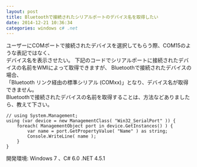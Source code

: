 ```yaml
---
layout: post
title: Bluetoothで接続されたシリアルポートのデバイス名を取得したい
date: 2014-12-21 10:36:34
categories: windows c# .net
---
```

<p>ユーザーにCOMポートで接続されたデバイスを選択してもらう際、COM15のような表記ではなく、<br>
デバイス名を表示させたい。
下記のコードでシリアルポートに接続されたデバイスの名前をWMIによって取得できますが、
Bluetoothで接続されたデバイスの場合、<br>
「Bluetooth リンク経由の標準シリアル (COMxx)」となり、デバイス名が取得できません。<br>
Bluetoothで接続されたデバイスの名前を取得することは、方法などありましたら、教えて下さい。</p>

<pre><code>// using System.Management;
using (var device = new ManagementClass( "Win32_SerialPort" )) {
    foreach( ManagementObject port in device.GetInstances() ) {
        var name = port.GetPropertyValue( "Name" ) as string;
        Console.WriteLine( name );
    }
}
</code></pre>

<p>開発環境: Windows 7 、C# 6.0 .NET 4.5.1</p>

